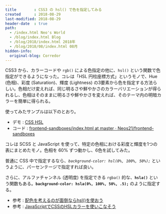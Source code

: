 ```yaml
---
title        : CSS3 の hsl() で色を指定してみる
created      : 2018-08-29
last-modified: 2018-08-29
header-date  : true
path:
  - /index.html Neo's World
  - /blog/index.html Blog
  - /blog/2018/index.html 2018年
  - /blog/2018/08/index.html 08月
hidden-info:
  original-blog: Corredor
---
```


CSS3 から、カラーコードや `rgb()` による色指定の他に、`hsl()` という関数で色指定ができるようになった。コレは「HSL 円柱座標方式」というモノで、Hue (色相)、彩度 (Saturation)、輝度 (Lightness) の3要素から色を指定する方法らしい。色相だけ変えれば、同じ明るさや鮮やかさのカラーバリエーションが得られるし、色相はそのままに明るさや鮮やかさを変えれば、そのテーマ内の明暗カラーを簡単に得られる。

使ってみたサンプルは以下のとおり。

- デモ : [CSS HSL](https://neos21.github.io/frontend-sandboxes/css-hsl/index.html)
- コード : [frontend-sandboxes/index.html at master · Neos21/frontend-sandboxes](https://github.com/neos21/frontend-sandboxes/blob/master/css-hsl/index.html)

コレは SCSS と JavaScript を使って、特定の色相における彩度と輝度を1つの表にまとめたモノ。色相を 60% ずつ動かし、6色を試してみた。

普通に CSS 中で指定するなら、*`background-color: hsl(0%, 100%, 50%);`* というように、パーセンテージで指定すれば良い。

さらに、アルファチャンネル (透明度) を指定できる `rgba()` 的な、**`hsla()`** という関数もある。**`background-color: hsla(0%, 100%, 50%, .5);`** のように指定する。

- 参考 : [配色を考えるのが面倒ならhsl()を使おう](https://qiita.com/anchoor/items/5edd2a67340770a8ca44)
- 参考 : [JavaScriptでCSSのHSLカラーを使いこなそう](https://qiita.com/clockmaker/items/66cd8c88dade24c3fb8f)
